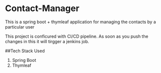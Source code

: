 # Contact-Manager
This is a spring boot + thymleaf application for managing the contacts by a particular user

This project is conficured with CI/CD pipeline.
As soon as you push the changes in this it will tirgger a jenkins job.

##Tech Stack Used
1. Spring Boot
2. Thymleaf
